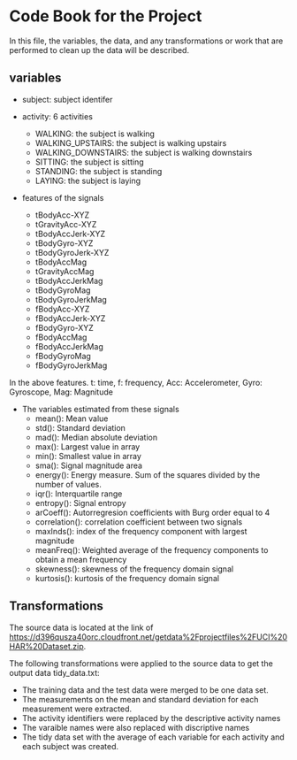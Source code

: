 # Code Book for the Project

In this file, the variables, the data, and any transformations or work that are performed to clean up the data will be described.

## variables
* subject: subject identifer
* activity: 6 activities
  * WALKING: the subject is walking
  * WALKING_UPSTAIRS: the subject is walking upstairs
  * WALKING_DOWNSTAIRS: the subject is walking downstairs
  * SITTING: the subject is sitting
  * STANDING: the subject is standing
  * LAYING: the subject is laying
  
* features of the signals
  * tBodyAcc-XYZ
  * tGravityAcc-XYZ
  * tBodyAccJerk-XYZ
  * tBodyGyro-XYZ
  * tBodyGyroJerk-XYZ
  * tBodyAccMag
  * tGravityAccMag
  * tBodyAccJerkMag
  * tBodyGyroMag
  * tBodyGyroJerkMag
  * fBodyAcc-XYZ
  * fBodyAccJerk-XYZ
  * fBodyGyro-XYZ
  * fBodyAccMag
  * fBodyAccJerkMag
  * fBodyGyroMag
  * fBodyGyroJerkMag
  
In the above features.
t: time, f: frequency, Acc: Accelerometer, Gyro: Gyroscope, Mag: Magnitude

* The variables estimated from these signals
  * mean(): Mean value
  * std(): Standard deviation
  * mad(): Median absolute deviation 
  * max(): Largest value in array
  * min(): Smallest value in array
  * sma(): Signal magnitude area
  * energy(): Energy measure. Sum of the squares divided by the number of values. 
  * iqr(): Interquartile range 
  * entropy(): Signal entropy
  * arCoeff(): Autorregresion coefficients with Burg order equal to 4
  * correlation(): correlation coefficient between two signals
  * maxInds(): index of the frequency component with largest magnitude
  * meanFreq(): Weighted average of the frequency components to obtain a mean frequency
  * skewness(): skewness of the frequency domain signal 
  * kurtosis(): kurtosis of the frequency domain signal 
  
  
## Transformations
The source data is located at the link of
https://d396qusza40orc.cloudfront.net/getdata%2Fprojectfiles%2FUCI%20HAR%20Dataset.zip.

The following transformations were applied to the source data to get the output data tidy_data.txt:

* The training data and the test data were merged to be one data set.
* The measurements on the mean and standard deviation for each measurement were extracted.
* The activity identifiers were replaced by the descriptive activity names
* The varaible names were also replaced with discriptive names
* The tidy data set with the average of each variable for each activity and each subject was created.
